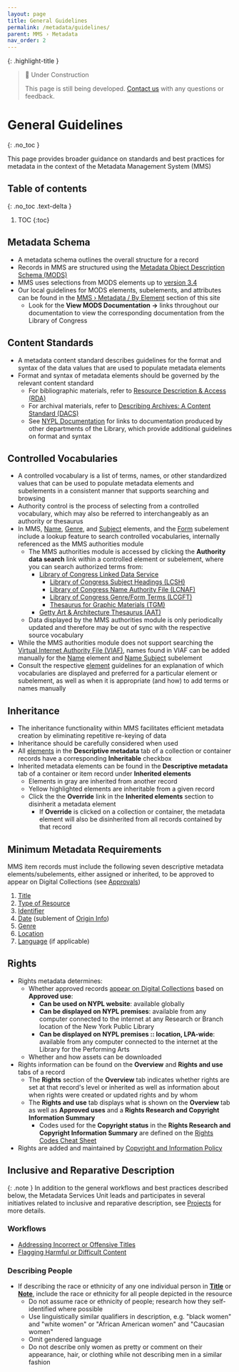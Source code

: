 ```yaml
---
layout: page
title: General Guidelines
permalink: /metadata/guidelines/
parent: MMS › Metadata
nav_order: 2
---
```


{: .highlight-title }
> 🚧 Under Construction
>
> This page is still being developed. [Contact us](/metadata-documentation/contact/) with any questions or feedback.

# General Guidelines
{: .no_toc }

This page provides broader guidance on standards and best practices for metadata in the context of the Metadata Management System (MMS)

## Table of contents
{: .no_toc .text-delta }

1. TOC
{:toc}

## Metadata Schema
- ​​A metadata schema outlines the overall structure for a record
- Records in MMS are structured using the [Metadata Object Description Schema (MODS)](/metadata-documentation/resources/glossary/#metadata-object-description-schema)
- MMS uses selections from MODS elements up to [version 3.4](https://www.loc.gov/standards/mods/mods-3-4-announcement.html)
- Our local guidelines for MODS elements, subelements, and attributes can be found in the [MMS › Metadata / By Element](/metadata-documentation/metadata/element/) section of this site
    - Look for the **View MODS Documentation →** links throughout our documentation to view the corresponding documentation from the Library of Congress

## Content Standards
- A metadata content standard describes guidelines for the format and syntax of the data values that are used to populate metadata elements
- Format and syntax of metadata elements should be governed by the relevant content standard
    - For bibliographic materials, refer to [Resource Description & Access (RDA)](/metadata-documentation/resources/glossary/#resource-description-and-access)
    - For archival materials, refer to [Describing Archives: A Content Standard (DACS)](/metadata-documentation/resources/glossary/#describing-archives-a-content-standard)
    - See [NYPL Documentation](/metadata-documentation/resources/external/#nypl-documentation) for links to documentation produced by other departments of the Library, which provide additional guidelines on format and syntax

## Controlled Vocabularies
- A controlled vocabulary is a list of terms, names, or other standardized values that can be used to populate metadata elements and subelements in a consistent manner that supports searching and browsing
- Authority control is the process of selecting from a controlled vocabulary, which may also be referred to interchangeably as an authority or thesaurus
- In MMS, [Name](/metadata-documentation/metadata/element/name/), [Genre](/metadata-documentation/metadata/element/genre/), and [Subject](/metadata-documentation/metadata/element/subject/) elements, and the [Form](/metadata-documentation/metadata/element/physical-description/#form) subelement include a lookup feature to search controlled vocabularies, internally referenced as the MMS authorities module
  - The MMS authorities module is accessed by clicking the **Authority data search** link within a controlled element or subelement, where you can search authorized terms from:
    - [Library of Congress Linked Data Service](https://id.loc.gov/)
      - [Library of Congress Subject Headings (LCSH)](https://id.loc.gov/authorities/subjects.html)
      - [Library of Congress Name Authority File (LCNAF)](https://id.loc.gov/authorities/names.html)
      - [Library of Congress Genre/Form Terms (LCGFT)](https://id.loc.gov/authorities/genreForms.html)
      - [Thesaurus for Graphic Materials (TGM)](https://id.loc.gov/vocabulary/graphicMaterials.html)
    - [Getty Art & Architecture Thesaurus (AAT)](https://www.getty.edu/research/tools/vocabularies/aat/)
  - Data displayed by the MMS authorities module is only periodically updated and therefore may be out of sync with the respective source vocabulary
- While the MMS authorities module does not support searching the [Virtual Internet Authority File (VIAF)](http://viaf.org/), names found in VIAF can be added manually for the [Name](/metadata-documentation/metadata/element/name/#name-part) element and [Name Subject](/metadata-documentation/metadata/element/subject/#name) subelement
- Consult the respective [element](/metadata-documentation/metadata/element/) guidelines for an explanation of which vocabularies are displayed and preferred for a particular element or subelement, as well as when it is appropriate (and how) to add terms or names manually

## Inheritance
- The inheritance functionality within MMS facilitates efficient metadata creation by eliminating repetitive re-keying of data
- Inheritance should be carefully considered when used
- All [elements](/metadata-documentation/metadata/element/) in the **Descriptive metadata** tab of a collection or container records have a corresponding **Inheritable** checkbox
- Inherited metadata elements can be found in the **Descriptive metadata** tab of a container or item record under **Inherited elements**
    - Elements in gray are inherited from another record
    - Yellow highlighted elements are inheritable from a given record
    - Click the the **Override** link in the **Inherited elements** section to disinherit a metadata element
        - If **Override** is clicked on a collection or container, the metadata element will also be disinherited from all records contained by that record

## Minimum Metadata Requirements
MMS item records must include the following seven descriptive metadata elements/subelements, either assigned or inherited, to be approved to appear on Digital Collections (see [Approvals](/metadata-documentation/workflows/approvals/))
1. [Title](/metadata-documentation/metadata/element/title/)
1. [Type of Resource](/metadata-documentation/metadata/element/type-of-resource/)
1. [Identifier](/metadata-documentation/metadata/element/identifier/)
1. [Date](/metadata-documentation/metadata/element/origin-info/#date) (sublement of [Origin Info](/metadata-documentation/metadata/element/origin-info/))
1. [Genre](/metadata-documentation/metadata/element/genre/)
1. [Location](/metadata-documentation/metadata/element/physical-location/)
1. [Language](/metadata-documentation/metadata/element/language/) (if applicable)

## Rights

- Rights metadata determines:
    - Whether approved records [appear on Digital Collections](/metadata-documentation/dc/criteria/) based on **Approved use**:
        - **Can be used on NYPL website**: available globally
        - **Can be displayed on NYPL premises**: available from any computer connected to the internet at any Research or Branch location of the New York Public Library
        - **Can be displayed on NYPL premises :: location, LPA-wide**: available from any computer connected to the internet at the Library for the Performing Arts
    - Whether and how assets can be downloaded
- Rights information can be found on the **Overview** and **Rights and use** tabs of a record
    - The **Rights** section of the **Overview** tab indicates whether rights are set at that record's level or inherited as well as information about when rights were created or updated rights and by whom
    - The **Rights and use** tab displays what is shown on the **Overview** tab as well as **Approved uses** and a **Rights Research and Copyright Information Summary**
        - Codes used for the **Copyright status** in the **Rights Research and Copyright Information Summary** are defined on the [Rights Codes Cheat Sheet](https://confluence.nypl.org/display/DIG/Rights+Codes+Cheat+Sheet)
- Rights are added and maintained by [Copyright and Information Policy](/metadata-documentation/resources/glossary/#copyright-information-policy)

## Inclusive and Reparative Description

{: .note }
In addition to the general workflows and best practices described below, the Metadata Services Unit leads and participates in several initiatives related to inclusive and reparative description, see [Projects](/metadata-documentation/projects/) for more details.

### Workflows
- [Addressing Incorrect or Offensive Titles](/metadata-documentation/metadata/element/title/#addressing-incorrect-or-offensive-titles)
- [Flagging Harmful or Difficult Content](/metadata-documentation/metadata/element/note/#flagging-harmful-or-difficult-content)

### Describing People
- If describing the race or ethnicity of any one individual person in [**Title**](/metadata-documentation/metadata/element/title/) or [**Note**](/metadata-documentation/metadata/element/note/), include the race or ethnicity for all people depicted in the resource
    - Do not assume race or ethnicity of people; research how they self-identified where possible
    - Use linguistically similar qualifiers in description, e.g. "black women" and "white women" or "African American women" and "Caucasian women"
    - Omit gendered language
    - Do not describe only women as pretty or comment on their appearance, hair, or clothing while not describing men in a similar fashion